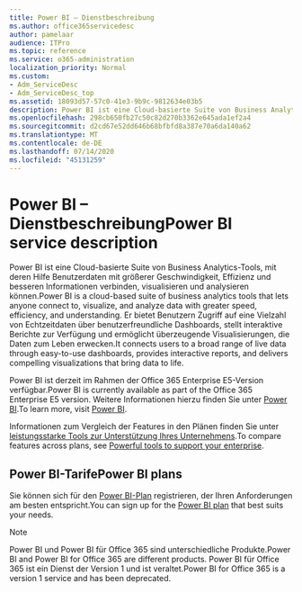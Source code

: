 ```yaml
---
title: Power BI – Dienstbeschreibung
ms.author: office365servicedesc
author: pamelaar
audience: ITPro
ms.topic: reference
ms.service: o365-administration
localization_priority: Normal
ms.custom:
- Adm_ServiceDesc
- Adm_ServiceDesc_top
ms.assetid: 18093d57-57c0-41e3-9b9c-9812634e03b5
description: Power BI ist eine Cloud-basierte Suite von Business Analytics-Tools, mit deren Hilfe Benutzerdaten mit größerer Geschwindigkeit, Effizienz und besseren Informationen verbinden, visualisieren und analysieren können. Er bietet Benutzern Zugriff auf eine Vielzahl von Echtzeitdaten über benutzerfreundliche Dashboards, stellt interaktive Berichte zur Verfügung und ermöglicht überzeugende Visualisierungen, die Daten zum Leben erwecken.
ms.openlocfilehash: 298cb650fb27c50c82d270b3362e645ada1ef2a4
ms.sourcegitcommit: d2cd67e52dd646b68bfbfd8a387e70a6da140a62
ms.translationtype: MT
ms.contentlocale: de-DE
ms.lasthandoff: 07/14/2020
ms.locfileid: "45131259"
---
```

# <a name="power-bi-service-description"></a><span data-ttu-id="b57ba-104">Power BI – Dienstbeschreibung</span><span class="sxs-lookup"><span data-stu-id="b57ba-104">Power BI service description</span></span>

<span data-ttu-id="b57ba-105">Power BI ist eine Cloud-basierte Suite von Business Analytics-Tools, mit deren Hilfe Benutzerdaten mit größerer Geschwindigkeit, Effizienz und besseren Informationen verbinden, visualisieren und analysieren können.</span><span class="sxs-lookup"><span data-stu-id="b57ba-105">Power BI is a cloud-based suite of business analytics tools that lets anyone connect to, visualize, and analyze data with greater speed, efficiency, and understanding.</span></span> <span data-ttu-id="b57ba-106">Er bietet Benutzern Zugriff auf eine Vielzahl von Echtzeitdaten über benutzerfreundliche Dashboards, stellt interaktive Berichte zur Verfügung und ermöglicht überzeugende Visualisierungen, die Daten zum Leben erwecken.</span><span class="sxs-lookup"><span data-stu-id="b57ba-106">It connects users to a broad range of live data through easy-to-use dashboards, provides interactive reports, and delivers compelling visualizations that bring data to life.</span></span>
  
<span data-ttu-id="b57ba-107">Power BI ist derzeit im Rahmen der Office 365 Enterprise E5-Version verfügbar.</span><span class="sxs-lookup"><span data-stu-id="b57ba-107">Power BI is currently available as part of the Office 365 Enterprise E5 version.</span></span> <span data-ttu-id="b57ba-108">Weitere Informationen hierzu finden Sie unter [Power BI](https://powerbi.microsoft.com/).</span><span class="sxs-lookup"><span data-stu-id="b57ba-108">To learn more, visit [Power BI](https://powerbi.microsoft.com/).</span></span>
  
<span data-ttu-id="b57ba-109">Informationen zum Vergleich der Features in den Plänen finden Sie unter [leistungsstarke Tools zur Unterstützung Ihres Unternehmens](https://go.microsoft.com/fwlink/?LinkID=799177&amp;clcid=0x409).</span><span class="sxs-lookup"><span data-stu-id="b57ba-109">To compare features across plans, see [Powerful tools to support your enterprise](https://go.microsoft.com/fwlink/?LinkID=799177&amp;clcid=0x409).</span></span>
  
## <a name="power-bi-plans"></a><span data-ttu-id="b57ba-110">Power BI-Tarife</span><span class="sxs-lookup"><span data-stu-id="b57ba-110">Power BI plans</span></span>

<span data-ttu-id="b57ba-111">Sie können sich für den [Power BI-Plan](https://go.microsoft.com/fwlink/?LinkID=786854) registrieren, der Ihren Anforderungen am besten entspricht.</span><span class="sxs-lookup"><span data-stu-id="b57ba-111">You can sign up for the [Power BI plan](https://go.microsoft.com/fwlink/?LinkID=786854) that best suits your needs.</span></span> 
  
> [!NOTE]
> <span data-ttu-id="b57ba-112">Power BI und Power BI für Office 365 sind unterschiedliche Produkte.</span><span class="sxs-lookup"><span data-stu-id="b57ba-112">Power BI and Power BI for Office 365 are different products.</span></span> <span data-ttu-id="b57ba-113">Power BI für Office 365 ist ein Dienst der Version 1 und ist veraltet.</span><span class="sxs-lookup"><span data-stu-id="b57ba-113">Power BI for Office 365 is a version 1 service and has been deprecated.</span></span> 
  